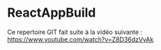 ﻿# ReactAppBuild
Ce repertoire GIT fait suite à la vidéo suivante : https://www.youtube.com/watch?v=Z8D36dzVyAk
